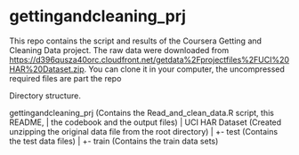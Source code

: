 gettingandcleaning_prj
======================

This repo contains the script and results of the Coursera Getting and Cleaning Data project. The
raw data were downloaded from https://d396qusza40orc.cloudfront.net/getdata%2Fprojectfiles%2FUCI%20HAR%20Dataset.zip.
You can clone it in your computer, the uncompressed required files are part the repo


Directory structure.

gettingandcleaning_prj        (Contains the Read_and_clean_data.R script, this README, 
      |                       the codebook and the output files)
      |
     UCI HAR Dataset   (Created unzipping the original data file from the root directory)
                |
                +-  test  (Contains the test data files)
                |
                +-  train (Contains the train data sets)

